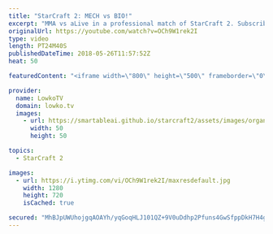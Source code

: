 ```yaml
---
title: "StarCraft 2: MECH vs BIO!"
excerpt: "MMA vs aLive in a professional match of StarCraft 2. Subscribe for more videos: http://lowko.tv/youtube Rogue vs Neeb: https://goo.gl/d2ZmY8  MMA, a name I haven't heard much of in the last few years, decided to come back to playing StarCraft 2 professionally. How good is he currently? Only one way to"
originalUrl: https://youtube.com/watch?v=OCh9W1rek2I
type: video
length: PT24M40S
publishedDateTime: 2018-05-26T11:57:52Z
heat: 50

featuredContent: "<iframe width=\"800\" height=\"500\" frameborder=\"0\" src=\"https://www.youtube.com/embed/OCh9W1rek2I\" allow=\"accelerometer; autoplay; encrypted-media; gyroscope; picture-in-picture\" allowfullscreen></iframe>"

provider:
  name: LowkoTV
  domain: lowko.tv
  images:
    - url: https://smartableai.github.io/starcraft2/assets/images/organizations/lowko.tv-50x50.jpg
      width: 50
      height: 50

topics:
  - StarCraft 2

images:
  - url: https://i.ytimg.com/vi/OCh9W1rek2I/maxresdefault.jpg
    width: 1280
    height: 720
    isCached: true

secured: "MhBJpUWUhojgqAOAYh/yqGoqHLJ101QZ+9V0uDdhp2Pfuns4GwSfppDkH7H4guEL3ilwuhR3KedbA08TtkW8NFePtx//nYk6a5fDKaPz8tfyYpSFgZQjl8dvnywTzomuCXXJs1ofUWGpDEfZKN/Z9J6CABNT6viDxfwC1oufHBMeqpIwSoRtR5b2Qh+0Fbgm7erdwJH+DEzNmD0hiQZRPfe6JHKOke3adeRN1btatw3fi3IraqRUnmpq7mxJxu13mF+6ish2XXU/UPWb+gR7ePV39caEMhiC0q6/twn6R/JkYWt2xpmGMWDDNK61j6ViTlbOQY9Xppuj2+yQ876tMPkFf1NNdCkYG9gHE4TalpQWPp6LAVyjLZkc6Yv4/9dIWJ5ve5YuuCNlehqtTUJZrrW1QBfJ4gSIoSHsEOCWXF0=;AcytH3hRRSMckH8KBa4opA=="
---
```


